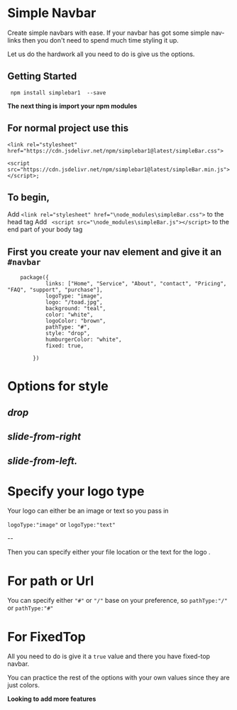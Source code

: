 # Simple Navbar 

Create simple navbars with ease. If your navbar has got some simple nav-links then you
don't need to spend much time styling it up.

Let us do the hardwork all you need to do is give us the options.

## Getting Started 

`` npm install simplebar1  --save``

**The next thing is import your npm modules**

## For normal project use this 
`<link rel="stylesheet" href="https://cdn.jsdelivr.net/npm/simplebar1@latest/simpleBar.css">`


`<script src="https://cdn.jsdelivr.net/npm/simplebar1@latest/simpleBar.min.js"></script>;`

## To begin,
Add `<link rel="stylesheet" href="\node_modules\simpleBar.css">` to the head tag
Add ` <script src="\node_modules\simpleBar.js"></script>` to the end part of your body tag

First you create your nav element and give it an  `#navbar`
--
````
    package({
            links: ["Home", "Service", "About", "contact", "Pricing", "FAQ", "support", "purchase"],
            logoType: "image",
            logo: "/toad.jpg",
            background: "teal",
            color: "white",
            logoColor: "brown",
            pathType: "#",
            style: "drop",
            humburgerColor: "white",
            fixed: true,

        })
````
# Options for style 

*drop*
--
*slide-from-right*
---
*slide-from-left.*
--



# Specify your logo type
Your logo can either be an image or text
so you pass in 

`logoType:"image"` or `logoType:"text"`

--

Then you can specify either your file location or the text for the logo .

# For path or Url
You can specify either `"#"` or `"/"` base on your preference, so ``pathType:"/"`` or `pathType:"#"`
            
# For FixedTop 
All you need to do is give it a `true` value and there you have fixed-top navbar.

You can practice the rest of the options with your own values since they are just colors.


**Looking to add more features**





